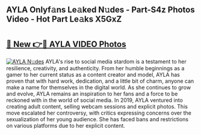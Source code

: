 ## AYLA Onlyf𝚊ns Le𝚊ked N𝚞des - Part-S4z Photos Video - Hot Part Le𝚊ks X5GxZ

# <h2><a href="http://ab1811.deff.icu/?id=AYLA">🔗 New 👉🔴 AYLA VIDEO Photos</a></h2>

[![AYLA N𝚞des](https://i.imgur.com/rIISA9y.gif)](http://ab1811.deff.icu/?id=AYLA)
AYLA's rise to social media stardom is a testament to her resilience, creativity, and authenticity. From her humble beginnings as a gamer to her current status as a content creator and model, AYLA has proven that with hard work, dedication, and a little bit of charm, anyone can make a name for themselves in the digital world. As she continues to grow and evolve, AYLA remains an inspiration to her fans and a force to be reckoned with in the world of social media. In 2019, AYLA ventured into creating adult content, selling webcam sessions and explicit photos. This move escalated her controversy, with critics expressing concerns over the sexualization of her young audience. She has faced bans and restrictions on various platforms due to her explicit content.

